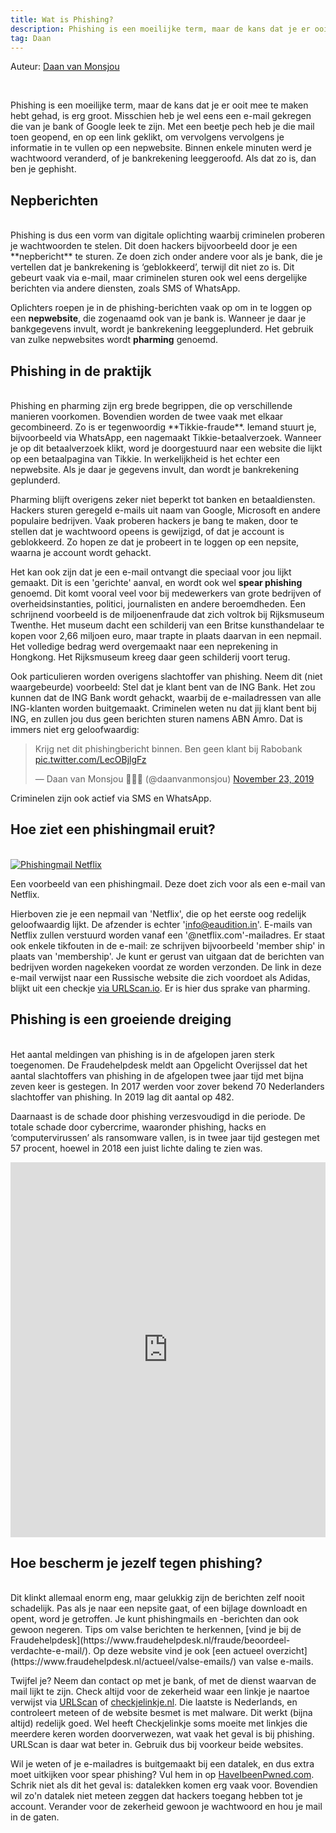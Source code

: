 ```yaml
---
title: Wat is Phishing?
description: Phishing is een moeilijke term, maar de kans dat je er ooit mee te maken hebt gehad, is erg groot. Ben je benieuwd wat phishing is, en hoe je jezelf hiertegen kunt wapenen? Kijk dan hier!
tag: Daan
---
```

<p class="auteur">Auteur: <a href="https://opgelichtoverijssel.nl/tag/Daan">Daan van Monsjou</a></p>
<br>

Phishing is een moeilijke term, maar de kans dat je er ooit mee te maken hebt gehad, is erg groot. Misschien heb je wel eens een e-mail gekregen die van je bank of Google leek te zijn. Met een beetje pech heb je die mail toen geopend, en op een link geklikt, om vervolgens vervolgens je informatie in te vullen op een nepwebsite. Binnen enkele minuten werd je wachtwoord veranderd, of je bankrekening leeggeroofd. Als dat zo is, dan ben je gephisht.

## Nepberichten
<br>
Phishing is dus een vorm van digitale oplichting waarbij criminelen proberen je wachtwoorden te stelen. Dit doen hackers bijvoorbeeld door je een **nepbericht** te sturen. Ze doen zich onder andere voor als je bank, die je vertellen dat je bankrekening is ‘geblokkeerd’, terwijl dit niet zo is. Dit gebeurt vaak via e-mail, maar criminelen sturen ook wel eens dergelijke berichten via andere diensten, zoals SMS of WhatsApp.

Oplichters roepen je in de phishing-berichten vaak op om in te loggen op een **nepwebsite**, die zogenaamd ook van je bank is. Wanneer je daar je bankgegevens invult, wordt je bankrekening leeggeplunderd. Het gebruik van zulke nepwebsites wordt **pharming** genoemd.

## Phishing in de praktijk
<br>
Phishing en pharming zijn erg brede begrippen, die op verschillende manieren voorkomen. Bovendien worden de twee vaak met elkaar gecombineerd. Zo is er tegenwoordig **Tikkie-fraude**. Iemand stuurt je, bijvoorbeeld via WhatsApp, een nagemaakt Tikkie-betaalverzoek. Wanneer je op dit betaalverzoek klikt, word je doorgestuurd naar een website die lijkt op een betaalpagina van Tikkie. In werkelijkheid is het echter een nepwebsite. Als je daar je gegevens invult, dan wordt je bankrekening geplunderd.

Pharming blijft overigens zeker niet beperkt tot banken en betaaldiensten. Hackers sturen geregeld e-mails uit naam van Google, Microsoft en andere populaire bedrijven. Vaak proberen hackers je bang te maken, door te stellen dat je wachtwoord opeens is gewijzigd, of dat je account is geblokkeerd. Zo hopen ze dat je probeert in te loggen op een nepsite, waarna je account wordt gehackt.

Het kan ook zijn dat je een e-mail ontvangt die speciaal voor jou lijkt gemaakt. Dit is een 'gerichte' aanval, en wordt ook wel **spear phishing** genoemd. Dit komt vooral veel voor bij medewerkers van grote bedrijven of overheidsinstanties, politici, journalisten en andere beroemdheden. Een schrijnend voorbeeld is de miljoenenfraude dat zich voltrok bij Rijksmuseum Twenthe. Het museum dacht een schilderij van een Britse kunsthandelaar te kopen voor 2,66 miljoen euro, maar trapte in plaats daarvan in een nepmail. Het volledige bedrag werd overgemaakt naar een neprekening in Hongkong. Het Rijksmuseum kreeg daar geen schilderij voort terug.

Ook particulieren worden overigens slachtoffer van phishing. Neem dit (niet waargebeurde) voorbeeld: Stel dat je klant bent van de ING Bank. Het zou kunnen dat de ING Bank wordt gehackt, waarbij de e-mailadressen van alle ING-klanten worden buitgemaakt. Criminelen weten nu dat jij klant bent bij ING, en zullen jou dus geen berichten sturen namens ABN Amro. Dat is immers niet erg geloofwaardig:

<blockquote class="twitter-tweet"><p lang="nl" dir="ltr">Krijg net dit phishingbericht binnen. Ben geen klant bij Rabobank <a href="https://t.co/LecOBjlgFz">pic.twitter.com/LecOBjlgFz</a></p>&mdash; Daan van Monsjou 👨‍💻🏡 (@daanvanmonsjou) <a href="https://twitter.com/daanvanmonsjou/status/1198239110227513344?ref_src=twsrc%5Etfw">November 23, 2019</a></blockquote> <script async src="https://platform.twitter.com/widgets.js" charset="utf-8"></script>

<p class="bijschrift">Criminelen zijn ook actief via SMS en WhatsApp.</p>

## Hoe ziet een phishingmail eruit?
<br>
<a href="https://m5test.vanmonsjou.xyz/img/bWxLBK9.png" title="Phishingmail Netflix"><img src="https://m5test.vanmonsjou.xyz/img/sbdDtVE.png" alt="Phishingmail Netflix"></a>

<p class="bijschrift">Een voorbeeld van een phishingmail. Deze doet zich voor als een e-mail van Netflix.</p>

Hierboven zie je een nepmail van 'Netflix', die op het eerste oog redelijk geloofwaardig lijkt. De afzender is echter 'info@eaudition.in'. E-mails van Netflix zullen verstuurd worden vanaf een '@netflix.com'-mailadres. Er staat ook enkele tikfouten in de e-mail: ze schrijven bijvoorbeeld 'member ship' in plaats van 'membership'. Je kunt er gerust van uitgaan dat de berichten van bedrijven worden nagekeken voordat ze worden verzonden. De link in deze e-mail verwijst naar een Russische website die zich voordoet als Adidas, blijkt uit een checkje <a href="https://urlscan.io/result/41c90c07-7cb3-4332-a74e-cfa5916f8370" target = "_blank">via URLScan.io</a>. Er is hier dus sprake van pharming.

## Phishing is een groeiende dreiging
<br>
Het aantal meldingen van phishing is in de afgelopen jaren sterk toegenomen. De Fraudehelpdesk meldt aan Opgelicht Overijssel dat het aantal slachtoffers van phishing in de afgelopen twee jaar tijd met bijna zeven keer is gestegen. In 2017 werden voor zover bekend 70 Nederlanders slachtoffer van phishing. In 2019 lag dit aantal op 482. 

Daarnaast is de schade door phishing verzesvoudigd in die periode. De totale schade door cybercrime, waaronder phishing, hacks en ‘computervirussen’ als ransomware vallen, is in twee jaar tijd gestegen met 57 procent, hoewel in 2018 een juist lichte daling te zien was.

<iframe title="Totale schade door cybercrime in euro's" aria-label="chart" id="datawrapper-chart-9YIpt" src="https://datawrapper.dwcdn.net/9YIpt/1/" scrolling="no" frameborder="0" style="width: 0; min-width: 100% !important; border: none;" height="600"></iframe><script type="text/javascript">!function(){"use strict";window.addEventListener("message",(function(a){if(void 0!==a.data["datawrapper-height"])for(var e in a.data["datawrapper-height"]){var t=document.getElementById("datawrapper-chart-"+e)||document.querySelector("iframe[src*='"+e+"']");t&&(t.style.height=a.data["datawrapper-height"][e]+"px")}}))}();
</script>

## Hoe bescherm je jezelf tegen phishing?
<br>
Dit klinkt allemaal enorm eng, maar gelukkig zijn de berichten zelf nooit schadelijk. Pas als je naar een nepsite gaat, of een bijlage downloadt en opent, word je getroffen. Je kunt phishingmails en -berichten dan ook gewoon negeren. Tips om valse berichten te herkennen, [vind je bij de Fraudehelpdesk](https://www.fraudehelpdesk.nl/fraude/beoordeel-verdachte-e-mail/). Op deze website vind je ook [een actueel overzicht](https://www.fraudehelpdesk.nl/actueel/valse-emails/) van valse e-mails.

Twijfel je? Neem dan contact op met je bank, of met de dienst waarvan de mail lijkt te zijn. Check altijd voor de zekerheid waar een linkje je naartoe verwijst via [URLScan](https://urlscan.io/) of [checkjelinkje.nl](https://checkjelinkje.nl/). Die laatste is Nederlands, en controleert meteen of de website besmet is met malware. Dit werkt (bijna altijd) redelijk goed. Wel heeft Checkjelinkje soms moeite met linkjes die meerdere keren worden doorverwezen, wat vaak het geval is bij phishing. URLScan is daar wat beter in. Gebruik dus bij voorkeur beide websites.

Wil je weten of je e-mailadres is buitgemaakt bij een datalek, en dus extra moet uitkijken voor spear phishing? Vul hem in op <a href="https://haveibeenpwned.com/" target = "_blank">HaveIbeenPwned.com</a>. Schrik niet als dit het geval is: datalekken komen erg vaak voor. Bovendien wil zo'n datalek niet meteen zeggen dat hackers toegang hebben tot je account. Verander voor de zekerheid gewoon je wachtwoord en hou je mail in de gaten.
